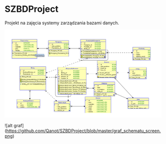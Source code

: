 ﻿# SZBDProject
Projekt na zajęcia systemy zarządzania bazami danych.

![alt schemat](https://github.com/Qanot/SZBDProject/blob/master/schematscreen.png)

![alt graf] (https://github.com/Qanot/SZBDProject/blob/master/graf_schematu_screen.png)